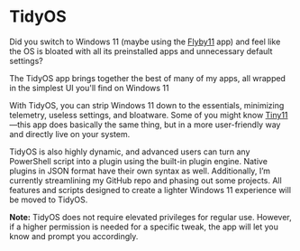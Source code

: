 # TidyOS
Did you switch to Windows 11 (maybe using the [Flyby11](https://github.com/builtbybel/Flyby11) app) and feel like the OS is bloated with all its preinstalled apps and unnecessary default settings?

The TidyOS app brings together the best of many of my apps, all wrapped in the simplest UI you'll find on Windows 11

With TidyOS, you can strip Windows 11 down to the essentials, minimizing telemetry, useless settings, and bloatware.
Some of you might know [Tiny11](https://github.com/ntdevlabs/tiny11builder)—this app does basically the same thing, but in a more user-friendly way and directly live on your system.

TidyOS is also highly dynamic, and advanced users can turn any PowerShell script into a plugin using the built-in plugin engine. Native plugins in JSON format have their own syntax as well. Additionally, I’m currently streamlining my GitHub repo and phasing out some projects. All features and scripts designed to create a lighter Windows 11 experience will be moved to TidyOS.

**Note:** TidyOS does not require elevated privileges for regular use. However, if a higher permission is needed for a specific tweak, the app will let you know and prompt you accordingly.

